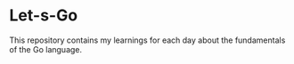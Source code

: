 # Let-s-Go
This repository contains my learnings for each day about the fundamentals of the Go language.
